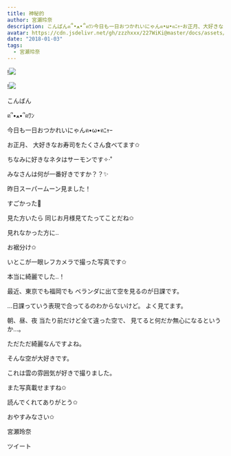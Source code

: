```yaml
---
title: 神秘的
author: 宮瀬玲奈
description: こんばんฅ՞•ﻌ•՞ฅﾜﾝ今日も一日おつかれいにゃんฅ•ω•ฅﾆｬｰお正月、大好きなお寿司をたくさん食べてます✩ちなみに好きなネタはサーモンです✧‧˚ みなさんは何が一番好...
avatar: https://cdn.jsdelivr.net/gh/zzzhxxx/227WiKi@master/docs/assets/photo/avatar/reina.jpg
date: "2018-01-03"
tags:
  - 宮瀬玲奈
---
```


!![](https://cdn.jsdelivr.net/gh/zzzhxxx/227WiKi-image@master/blog-image/reina-2018-01-03_1.jpg)

!![](https://cdn.jsdelivr.net/gh/zzzhxxx/227WiKi-image@master/blog-image/reina-2018-01-03_2.jpg)



  こんばん

ฅ՞•ﻌ•՞ฅﾜﾝ





今日も一日おつかれいにゃんฅ•ω•ฅﾆｬｰ





お正月、
大好きなお寿司をたくさん食べてます✩


ちなみに好きなネタはサーモンです✧‧˚




みなさんは何が一番好きですか？？✨














昨日スーパームーン見ました！

すごかった🌝




見た方いたら
同じお月様見てたってことだね✩











見れなかった方に..



お裾分け✩









いとこが一眼レフカメラで撮った写真です✩


本当に綺麗でした..！














最近、東京でも福岡でも
ベランダに出て空を見るのが日課です。


...日課っていう表現で合ってるのわからないけど。
よく見てます。




朝、昼、夜
当たり前だけど全て違った空で、
見てると何だか無心になるというか...。


ただただ綺麗なんですよね。




そんな空が大好きです。










これは雲の雰囲気が好きで撮りました。




また写真載せますね✩







読んでくれてありがとう✩




おやすみなさい✩



宮瀬玲奈


ツイート



